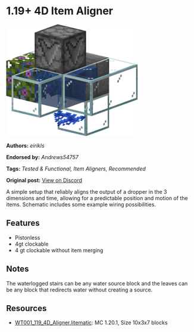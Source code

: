 # 1.19+ 4D Item Aligner
<img alt="119_4D_Aligner.png" src="images/119_4D_Aligner.png?raw=1" height="300px">

**Authors:** *eirikls*

**Endorsed by:** *Andrews54757*

**Tags:** *Tested & Functional, Item Aligners, Recommended*

**Original post:** [View on Discord](https://discord.com/channels/1375556143186837695/1388317540870131842)

A simple setup that reliably aligns the output of a dropper in the 3 dimensions and time, allowing for a predictable position and motion of the items. Schematic includes some example wiring possibilities.
## Features
- Pistonless
- 4gt clockable
- 4 gt clockable without item merging
## Notes
The waterlogged stairs can be any water source block and the leaves can be any block that redirects water without creating a source.

## Resources
- [WT001_119_4D_Aligner.litematic](attachments/WT001_119_4D_Aligner.litematic): MC 1.20.1, Size 10x3x7 blocks
